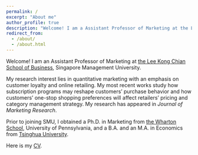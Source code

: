 ```yaml
---
permalink: /
excerpt: "About me"
author_profile: true
description: "Welcome! I am a Assistant Professor of Marketing at the Lee Kong Chian School of Business, Singapore Management University"
redirect_from: 
  - /about/
  - /about.html
---
```



Welcome! I am an Assistant Professor of Marketing at [the Lee Kong Chian School of Business](https://business.smu.edu.sg/business/disciplines/marketing/welcome), Singapore Management University. 

My research interest lies in quantitative marketing with an emphasis on customer loyalty and online retailing. My most recent works study how subscription programs may reshape customers’ purchase behavior and how customers’ one-stop shopping preferences will affect retailers’ pricing and category management strategy. My research has appeared in _Journal of Marketing Research_.

Prior to joining SMU, I obtained a Ph.D. in Marketing from [the Wharton School](https://www.wharton.upenn.edu/), University of Pennsylvania, and a B.A. and an M.A. in Economics from [Tsinghua University](https://www.sem.tsinghua.edu.cn/en/).

Here is my [CV](https://www.dropbox.com/s/nzpjcobna8s8c1b/CV_QIYU_20221113_web.pdf?dl=0). 


